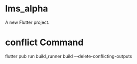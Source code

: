 # lms_alpha

A new Flutter project.


# conflict Command

flutter pub run build_runner build --delete-conflicting-outputs